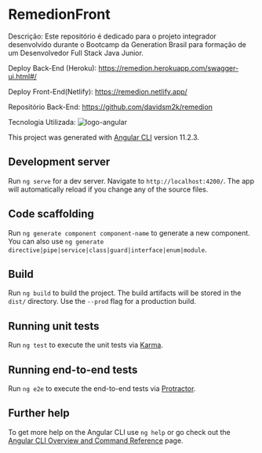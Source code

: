 # RemedionFront

Descrição:
Este repositório é dedicado para o projeto integrador desenvolvido durante o Bootcamp da Generation Brasil para formação de um Desenvolvedor Full Stack Java Junior.

Deploy Back-End (Heroku): https://remedion.herokuapp.com/swagger-ui.html#/

Deploy Front-End(Netlify): https://remedion.netlify.app/

Repositório Back-End: https://github.com/davidsm2k/remedion

Tecnologia Utilizada:
<img src="https://img.shields.io/badge/Angular-DD0031?style=for-the-badge&logo=angular&logoColor=white" alt="logo-angular "/>

This project was generated with [Angular CLI](https://github.com/angular/angular-cli) version 11.2.3.

## Development server

Run `ng serve` for a dev server. Navigate to `http://localhost:4200/`. The app will automatically reload if you change any of the source files.

## Code scaffolding

Run `ng generate component component-name` to generate a new component. You can also use `ng generate directive|pipe|service|class|guard|interface|enum|module`.

## Build

Run `ng build` to build the project. The build artifacts will be stored in the `dist/` directory. Use the `--prod` flag for a production build.

## Running unit tests

Run `ng test` to execute the unit tests via [Karma](https://karma-runner.github.io).

## Running end-to-end tests

Run `ng e2e` to execute the end-to-end tests via [Protractor](http://www.protractortest.org/).

## Further help

To get more help on the Angular CLI use `ng help` or go check out the [Angular CLI Overview and Command Reference](https://angular.io/cli) page.
